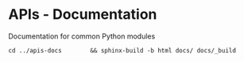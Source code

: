 # APIs - Documentation

Documentation for common Python modules

```
cd ../apis-docs        && sphinx-build -b html docs/ docs/_build
```